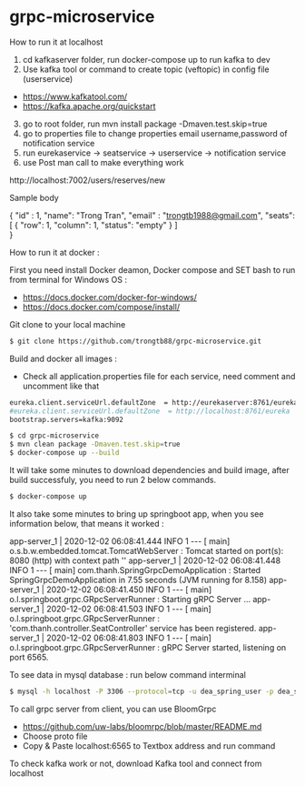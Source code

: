 # grpc-microservice
How to run it at localhost

1. cd kafkaserver folder, run docker-compose up to run kafka to dev
2. Use kafka tool or command to create topic (veftopic) in config file (userservice)
- https://www.kafkatool.com/
- https://kafka.apache.org/quickstart
3. go to root folder, run mvn install package -Dmaven.test.skip=true  
4. go to properties file to change properties email username,password of notification service
5. run eurekaservice -> seatservice -> userservice -> notification service
6. use Post man call to make everything work

http://localhost:7002/users/reserves/new

Sample body 

{
    "id" : 1,
    "name": "Trong Tran",
    "email" : "trongtb1988@gmail.com",
        "seats": [
    {
      "row": 1,
      "column": 1,
      "status": "empty"
    }
  ]    
}

How to run it at docker :

First you need install Docker deamon, Docker compose and SET bash to run from terminal for Windows OS : 
- https://docs.docker.com/docker-for-windows/ 
- https://docs.docker.com/compose/install/

Git clone to your local machine
```sh
$ git clone https://github.com/trongtb88/grpc-microservice.git
```
Build and docker all images : 
- Check all application.properties file for each service, need comment and uncomment like that 
```sh
eureka.client.serviceUrl.defaultZone  = http://eurekaserver:8761/eureka
#eureka.client.serviceUrl.defaultZone  = http://localhost:8761/eureka
bootstrap.servers=kafka:9092
```

```sh
$ cd grpc-microservice
$ mvn clean package -Dmaven.test.skip=true
$ docker-compose up --build
```
It will take some minutes to download dependencies and build image, after build successfuly, you need to run 2 below commands.

```sh
$ docker-compose up
```
It also take some minutes to bring up springboot app, when you see information below, that means it worked :

app-server_1 | 2020-12-02 06:08:41.444 INFO 1 --- [ main] o.s.b.w.embedded.tomcat.TomcatWebServer : Tomcat started on port(s): 8080 (http) with context path '' app-server_1 | 2020-12-02 06:08:41.448 INFO 1 --- [ main] com.thanh.SpringGrpcDemoApplication : Started SpringGrpcDemoApplication in 7.55 seconds (JVM running for 8.158) app-server_1 | 2020-12-02 06:08:41.450 INFO 1 --- [ main] o.l.springboot.grpc.GRpcServerRunner : Starting gRPC Server ... app-server_1 | 2020-12-02 06:08:41.503 INFO 1 --- [ main] o.l.springboot.grpc.GRpcServerRunner : 'com.thanh.controller.SeatController' service has been registered. app-server_1 | 2020-12-02 06:08:41.803 INFO 1 --- [ main] o.l.springboot.grpc.GRpcServerRunner : gRPC Server started, listening on port 6565.

To see data in mysql database : 
run below command interminal
```sh
$ mysql -h localhost -P 3306 --protocol=tcp -u dea_spring_user -p dea_spring_user
```

To call grpc server from client, you can use BloomGrpc
- https://github.com/uw-labs/bloomrpc/blob/master/README.md
- Choose proto file
- Copy & Paste localhost:6565 to Textbox address and run command

To check kafka work or not, download Kafka tool and connect from localhost


